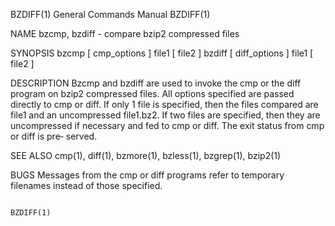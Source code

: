 
BZDIFF(1)                                                                               General Commands Manual                                                                              BZDIFF(1)

NAME
       bzcmp, bzdiff - compare bzip2 compressed files

SYNOPSIS
       bzcmp [ cmp_options ] file1 [ file2 ]
       bzdiff [ diff_options ] file1 [ file2 ]

DESCRIPTION
       Bzcmp  and  bzdiff  are used to invoke the cmp or the diff program on bzip2 compressed files.  All options specified are passed directly to cmp or diff.  If only 1 file is specified, then the
       files compared are file1 and an uncompressed file1.bz2.  If two files are specified, then they are uncompressed if necessary and fed to cmp or diff.  The exit status from cmp or diff is  pre‐
       served.

SEE ALSO
       cmp(1), diff(1), bzmore(1), bzless(1), bzgrep(1), bzip2(1)

BUGS
       Messages from the cmp or diff programs refer to temporary filenames instead of those specified.

                                                                                                                                                                                             BZDIFF(1)
